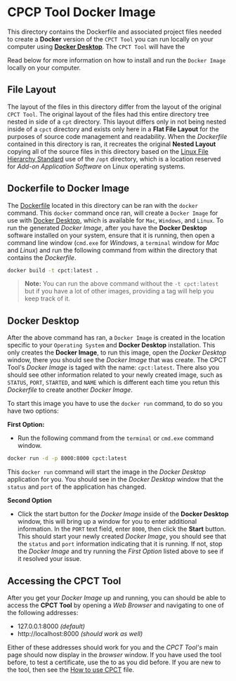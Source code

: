 # CPCP Tool Docker Image

This directory contains the Dockerfile and associated project files needed to create a **Docker** version of the `CPCT Tool` you can run locally on your computer using [**Docker Desktop**](https://www.docker.com). The `CPCT Tool` will have the 

Read below for more information on how to install and run the `Docker Image` locally on your computer.    

## File Layout

The layout of the files in this directory differ from the layout of the original `CPCT Tool`. The original layout of the files had this entire directory tree nested in side of a `cpt` directory. This layout differs only in not being nested inside of a `cpct` directory and exists only here in a **Flat File Layout** for the purposes of source code management and readability. When the *Dockerfile* contained in this directory is ran, it recreates the original **Nested Layout** copying all of the source files in this directory based on the [Linux File Hierarchy Standard](https://refspecs.linuxfoundation.org/fhs.shtml) use of the `/opt` directory, which is a location reserved for *Add-on Application Software* on Linux operating systems. 

## Dockerfile to Docker Image

The [Dockerfile](https://docs.docker.com/engine/reference/builder/) located in this directory can be ran with the `docker` command. This `docker` command once ran, will create a `Docker Image` for use with [Docker Desktop](https://docs.docker.com/get-docker/), which is available for `Mac`, `Windows`, and `Linux`. To run the generated *Docker Image*, after you have the **Docker Desktop** software installed on your system, ensure that it is running, then open a command line window (`cmd.exe` for *Windows*, a `terminal` window for *Mac* and *Linux*) and run the following command from within the directory that contains the *Dockerfile*.

```bash
docker build -t cpct:latest .
```
> **Note:** You can run the above command without the `-t cpct:latest` but if you have a lot of other images, providing a tag will help you keep track of it. 

## Docker Desktop

After the above command has ran, a `Docker Image` is created in the location specific to your `Operating System` and **Docker Desktop** installation. This only creates the **Docker Image**, to run this image, open the *Docker Desktop* window, there you should see the *Docker Image* that was create. The CPCT Tool's *Docker Image* is taged with the name: `cpct:latest`. There also you should see other information related to your newly created image, such as `STATUS`, `PORT`, `STARTED`, and `NAME` which is different each time you retun this *Dockerfile* to create another *Docker Image*. 

To start this image you have to use the `docker run` command, to do so you have two options:

**First Option:**
- Run the following command from the `terminal` or `cmd.exe` command window. 

```bash
docker run -d -p 8000:8000 cpct:latest
```
This `docker run` command will start the image in the *Docker Desktop* application for you. You should see in the *Docker Desktop* window that the `status` and `port` of the application has changed. 

**Second Option**

- Click the start button for the *Docker Image* inside of the **Docker Desktop** window, this will bring up a window for you to enter additional information. In the `PORT` text field, enter `8000`, then click the **Start** button. This should start your newly created *Docker Image*, you should see that the `status` and `port` information indicating that it is running. If not, stop the *Docker Image* and try running the *First Option* listed above to see if it resolved your issue. 

## Accessing the CPCT Tool 

After you get your *Docker Image* up and running, you can should be able to access the **CPCT Tool** by opening a *Web Browser* and navigating to one of the following addresses: 

- 127.0.0.1:8000 *(default)*
- http://localhost:8000  *(should work as well)*

Either of these addresses should work for you and the *CPCT Tool's* main page should now display in the *browser* window. If you have used the tool before, to test a certificate, use the to as you did before. If you are new to the tool, then see the [How to use CPCT](#) file.  